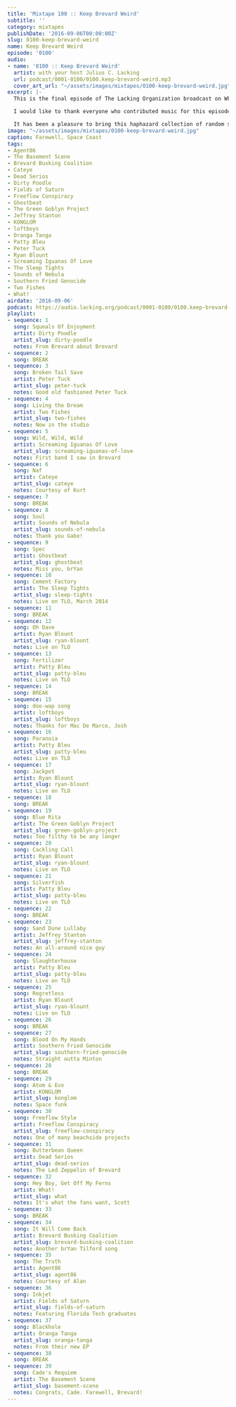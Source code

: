 ```yaml
---
title: 'Mixtape 100 :: Keep Brevard Weird'
subtitle: ''
category: mixtapes
publishDate: '2016-09-06T00:00:00Z'
slug: 0100-keep-brevard-weird
name: Keep Brevard Weird
episode: '0100'
audio:
- name: '0100 :: Keep Brevard Weird'
  artist: with your host Julius C. Lacking
  url: podcast/0001-0100/0100.keep-brevard-weird.mp3
  cover_art_url: "~/assets/images/mixtapes/0100-keep-brevard-weird.jpg"
excerpt: |-
  This is the final episode of The Lacking Organization broadcast on WFIT on September 6, 2016. It features guests Ryan Blount and Patty Bleu, who perform songs from their upcoming split 7" and get dragged down the verbal path by yours truly. In between and all around, we play a selection of original music originating in the Brevard County, Florida area, ranging from the last 30 years.

  I would like to thank everyone who contributed music for this episode. I received so many amazing entries, but in the end I had about three times more music than I could fit. I picked a couple of personal favorites and let the random do its business. If you sent me a track and it's not here, I apologize for the luck of the draw.

  It has been a pleasure to bring this haphazard collection of random sonic excursions to the ears of listeners in Brevard County for eight years. I appreciate all the emails, tweets, messages, and phone calls, even if they have gone unanswered in the frantic cycle that is a weekly radio show. The Lacking Organization may now be off the air, but as one door closes, many others open. Stay tuned for the return of this mess of a musical aggregate in one form or another!
image: "~/assets/images/mixtapes/0100-keep-brevard-weird.jpg"
caption: Farewell, Space Coast
tags:
- Agent86
- The Basement Scene
- Brevard Busking Coalition
- Cateye
- Dead Serios
- Dirty Poodle
- Fields of Saturn
- Freeflow Conspiracy
- Ghostbeat
- The Green Goblyn Project
- Jeffrey Stanton
- KONGLOM
- loftboys
- Oranga Tanga
- Patty Bleu
- Peter Tuck
- Ryan Blount
- Screaming Iguanas Of Love
- The Sleep Tights
- Sounds of Nebula
- Southern Fried Genocide
- Two Fishes
- What!
airdate: '2016-09-06'
podcast: https://audio.lacking.org/podcast/0001-0100/0100.keep-brevard-weird.mp3
playlist:
- sequence: 1
  song: Squeals Of Enjoyment
  artist: Dirty Poodle
  artist_slug: dirty-poodle
  notes: From Brevard about Brevard
- sequence: 2
  song: BREAK
- sequence: 3
  song: Broken Tail Save
  artist: Peter Tuck
  artist_slug: peter-tuck
  notes: Good old fashioned Peter Tuck
- sequence: 4
  song: Living the Dream
  artist: Two Fishes
  artist_slug: two-fishes
  notes: Now in the studio
- sequence: 5
  song: Wild, Wild, Wild
  artist: Screaming Iguanas Of Love
  artist_slug: screaming-iguanas-of-love
  notes: First band I saw in Brevard
- sequence: 6
  song: Naf
  artist: Cateye
  artist_slug: cateye
  notes: Courtesy of Kurt
- sequence: 7
  song: BREAK
- sequence: 8
  song: Soul
  artist: Sounds of Nebula
  artist_slug: sounds-of-nebula
  notes: Thank you Gabe!
- sequence: 9
  song: Spec
  artist: Ghostbeat
  artist_slug: ghostbeat
  notes: Miss you, brYan
- sequence: 10
  song: Cement Factory
  artist: The Sleep Tights
  artist_slug: sleep-tights
  notes: Live on TLO, March 2014
- sequence: 11
  song: BREAK
- sequence: 12
  song: Oh Dave
  artist: Ryan Blount
  artist_slug: ryan-blount
  notes: Live on TLO
- sequence: 13
  song: Fertilizer
  artist: Patty Bleu
  artist_slug: patty-bleu
  notes: Live on TLO
- sequence: 14
  song: BREAK
- sequence: 15
  song: doo-wap song
  artist: loftboys
  artist_slug: loftboys
  notes: Thanks for Mac De Marco, Josh
- sequence: 16
  song: Paranoia
  artist: Patty Bleu
  artist_slug: patty-bleu
  notes: Live on TLO
- sequence: 17
  song: Jackpot
  artist: Ryan Blount
  artist_slug: ryan-blount
  notes: Live on TLO
- sequence: 18
  song: BREAK
- sequence: 19
  song: Blue Rita
  artist: The Green Goblyn Project
  artist_slug: green-goblyn-project
  notes: Too filthy to be any longer
- sequence: 20
  song: Cackling Call
  artist: Ryan Blount
  artist_slug: ryan-blount
  notes: Live on TLO
- sequence: 21
  song: Silverfish
  artist: Patty Bleu
  artist_slug: patty-bleu
  notes: Live on TLO
- sequence: 22
  song: BREAK
- sequence: 23
  song: Sand Dune Lullaby
  artist: Jeffrey Stanton
  artist_slug: jeffrey-stanton
  notes: An all-around nice guy
- sequence: 24
  song: Slaughterhouse
  artist: Patty Bleu
  artist_slug: patty-bleu
  notes: Live on TLO
- sequence: 25
  song: Regretless
  artist: Ryan Blount
  artist_slug: ryan-blount
  notes: Live on TLO
- sequence: 26
  song: BREAK
- sequence: 27
  song: Blood On My Hands
  artist: Southern Fried Genocide
  artist_slug: southern-fried-genocide
  notes: Straight outta Minton
- sequence: 28
  song: BREAK
- sequence: 29
  song: Atom & Evo
  artist: KONGLOM
  artist_slug: konglom
  notes: Space funk
- sequence: 30
  song: Freeflow Style
  artist: Freeflow Conspiracy
  artist_slug: freeflow-conspiracy
  notes: One of many beachside projects
- sequence: 31
  song: Butterbean Queen
  artist: Dead Serios
  artist_slug: dead-serios
  notes: The Led Zeppelin of Brevard
- sequence: 32
  song: Hey Boy, Get Off My Ferns
  artist: What!
  artist_slug: what
  notes: It's what the fans want, Scott
- sequence: 33
  song: BREAK
- sequence: 34
  song: It Will Come Back
  artist: Brevard Busking Coalition
  artist_slug: brevard-busking-coalition
  notes: Another brYan Tilford song
- sequence: 35
  song: The Truth
  artist: Agent86
  artist_slug: agent86
  notes: Courtesy of Alan
- sequence: 36
  song: Inkjet
  artist: Fields of Saturn
  artist_slug: fields-of-saturn
  notes: Featuring Florida Tech graduates
- sequence: 37
  song: Blackhole
  artist: Oranga Tanga
  artist_slug: oranga-tanga
  notes: From their new EP
- sequence: 38
  song: BREAK
- sequence: 39
  song: Cade's Requiem
  artist: The Basement Scene
  artist_slug: basement-scene
  notes: Congrats, Cade. Farewell, Brevard!
---
```


